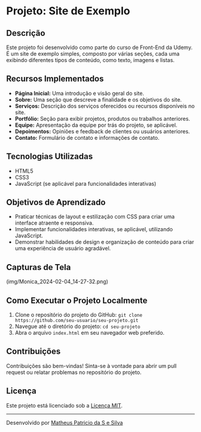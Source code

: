 # Projeto: Site de Exemplo

## Descrição
Este projeto foi desenvolvido como parte do curso de Front-End da Udemy. É um site de exemplo simples, composto por várias seções, cada uma exibindo diferentes tipos de conteúdo, como texto, imagens e listas.

## Recursos Implementados
- **Página Inicial:** Uma introdução e visão geral do site.
- **Sobre:** Uma seção que descreve a finalidade e os objetivos do site.
- **Serviços:** Descrição dos serviços oferecidos ou recursos disponíveis no site.
- **Portfólio:** Seção para exibir projetos, produtos ou trabalhos anteriores.
- **Equipe:** Apresentação da equipe por trás do projeto, se aplicável.
- **Depoimentos:** Opiniões e feedback de clientes ou usuários anteriores.
- **Contato:** Formulário de contato e informações de contato.

## Tecnologias Utilizadas
- HTML5
- CSS3
- JavaScript (se aplicável para funcionalidades interativas)

## Objetivos de Aprendizado
- Praticar técnicas de layout e estilização com CSS para criar uma interface atraente e responsiva.
- Implementar funcionalidades interativas, se aplicável, utilizando JavaScript.
- Demonstrar habilidades de design e organização de conteúdo para criar uma experiência de usuário agradável.

## Capturas de Tela

(img/Monica_2024-02-04_14-27-32.png)

## Como Executar o Projeto Localmente
1. Clone o repositório do projeto do GitHub: `git clone https://github.com/seu-usuario/seu-projeto.git`
2. Navegue até o diretório do projeto: `cd seu-projeto`
3. Abra o arquivo `index.html` em seu navegador web preferido.

## Contribuições
Contribuições são bem-vindas! Sinta-se à vontade para abrir um pull request ou relatar problemas no repositório do projeto.

## Licença
Este projeto está licenciado sob a [Licença MIT](https://opensource.org/licenses/MIT).

---
Desenvolvido por [Matheus Patricio da S e Silva](https://seu-site.com)
